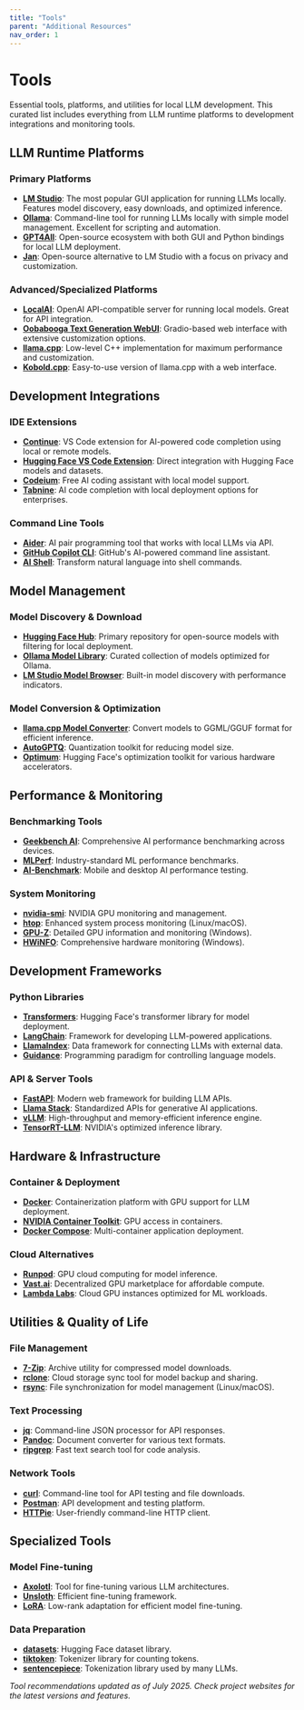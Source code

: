 ```yaml
---
title: "Tools"
parent: "Additional Resources"
nav_order: 1
---
```


# Tools

Essential tools, platforms, and utilities for local LLM development. This curated list includes everything from LLM runtime platforms to development integrations and monitoring tools.

## LLM Runtime Platforms

### Primary Platforms

- **[LM Studio](https://lmstudio.ai/)**: The most popular GUI application for running LLMs locally. Features model discovery, easy downloads, and optimized inference.
- **[Ollama](https://ollama.ai/)**: Command-line tool for running LLMs locally with simple model management. Excellent for scripting and automation.
- **[GPT4All](https://www.nomic.ai/gpt4all)**: Open-source ecosystem with both GUI and Python bindings for local LLM deployment.
- **[Jan](https://jan.ai/)**: Open-source alternative to LM Studio with a focus on privacy and customization.

### Advanced/Specialized Platforms

- **[LocalAI](https://localai.io/)**: OpenAI API-compatible server for running local models. Great for API integration.
- **[Oobabooga Text Generation WebUI](https://github.com/oobabooga/text-generation-webui)**: Gradio-based web interface with extensive customization options.
- **[llama.cpp](https://github.com/ggerganov/llama.cpp)**: Low-level C++ implementation for maximum performance and customization.
- **[Kobold.cpp](https://github.com/LostRuins/koboldcpp)**: Easy-to-use version of llama.cpp with a web interface.

## Development Integrations

### IDE Extensions

- **[Continue](https://marketplace.visualstudio.com/items?itemName=Continue.continue)**: VS Code extension for AI-powered code completion using local or remote models.
- **[Hugging Face VS Code Extension](https://marketplace.visualstudio.com/items?itemName=HuggingFace.huggingface-vscode)**: Direct integration with Hugging Face models and datasets.
- **[Codeium](https://codeium.com/)**: Free AI coding assistant with local model support.
- **[Tabnine](https://www.tabnine.com/)**: AI code completion with local deployment options for enterprises.

### Command Line Tools

- **[Aider](https://github.com/paul-gauthier/aider)**: AI pair programming tool that works with local LLMs via API.
- **[GitHub Copilot CLI](https://cli.github.com/)**: GitHub's AI-powered command line assistant.
- **[AI Shell](https://github.com/BuilderIO/ai-shell)**: Transform natural language into shell commands.

## Model Management

### Model Discovery & Download

- **[Hugging Face Hub](https://huggingface.co/models)**: Primary repository for open-source models with filtering for local deployment.
- **[Ollama Model Library](https://ollama.ai/library)**: Curated collection of models optimized for Ollama.
- **[LM Studio Model Browser](https://lmstudio.ai/models)**: Built-in model discovery with performance indicators.

### Model Conversion & Optimization

- **[llama.cpp Model Converter](https://github.com/ggerganov/llama.cpp)**: Convert models to GGML/GGUF format for efficient inference.
- **[AutoGPTQ](https://github.com/PanQiWei/AutoGPTQ)**: Quantization toolkit for reducing model size.
- **[Optimum](https://github.com/huggingface/optimum)**: Hugging Face's optimization toolkit for various hardware accelerators.

## Performance & Monitoring

### Benchmarking Tools

- **[Geekbench AI](https://www.geekbench.com/ai/download/)**: Comprehensive AI performance benchmarking across devices.
- **[MLPerf](https://mlcommons.org/en/inference-datacenter-20/)**: Industry-standard ML performance benchmarks.
- **[AI-Benchmark](https://ai-benchmark.com/)**: Mobile and desktop AI performance testing.

### System Monitoring

- **[nvidia-smi](https://developer.nvidia.com/nvidia-system-management-interface)**: NVIDIA GPU monitoring and management.
- **[htop](https://htop.dev/)**: Enhanced system process monitoring (Linux/macOS).
- **[GPU-Z](https://www.techpowerup.com/gpuz/)**: Detailed GPU information and monitoring (Windows).
- **[HWiNFO](https://www.hwinfo.com/)**: Comprehensive hardware monitoring (Windows).

## Development Frameworks

### Python Libraries

- **[Transformers](https://github.com/huggingface/transformers)**: Hugging Face's transformer library for model deployment.
- **[LangChain](https://github.com/langchain-ai/langchain)**: Framework for developing LLM-powered applications.
- **[LlamaIndex](https://github.com/run-llama/llama_index)**: Data framework for connecting LLMs with external data.
- **[Guidance](https://github.com/guidance-ai/guidance)**: Programming paradigm for controlling language models.

### API & Server Tools

- **[FastAPI](https://fastapi.tiangolo.com/)**: Modern web framework for building LLM APIs.
- **[Llama Stack](https://github.com/meta-llama/llama-stack)**: Standardized APIs for generative AI applications.
- **[vLLM](https://github.com/vllm-project/vllm)**: High-throughput and memory-efficient inference engine.
- **[TensorRT-LLM](https://github.com/NVIDIA/TensorRT-LLM)**: NVIDIA's optimized inference library.

## Hardware & Infrastructure

### Container & Deployment

- **[Docker](https://www.docker.com/)**: Containerization platform with GPU support for LLM deployment.
- **[NVIDIA Container Toolkit](https://github.com/NVIDIA/nvidia-container-toolkit)**: GPU access in containers.
- **[Docker Compose](https://docs.docker.com/compose/)**: Multi-container application deployment.

### Cloud Alternatives

- **[Runpod](https://www.runpod.io/)**: GPU cloud computing for model inference.
- **[Vast.ai](https://vast.ai/)**: Decentralized GPU marketplace for affordable compute.
- **[Lambda Labs](https://lambdalabs.com/)**: Cloud GPU instances optimized for ML workloads.

## Utilities & Quality of Life

### File Management

- **[7-Zip](https://www.7-zip.org/)**: Archive utility for compressed model downloads.
- **[rclone](https://rclone.org/)**: Cloud storage sync tool for model backup and sharing.
- **[rsync](https://rsync.samba.org/)**: File synchronization for model management (Linux/macOS).

### Text Processing

- **[jq](https://stedolan.github.io/jq/)**: Command-line JSON processor for API responses.
- **[Pandoc](https://pandoc.org/)**: Document converter for various text formats.
- **[ripgrep](https://github.com/BurntSushi/ripgrep)**: Fast text search tool for code analysis.

### Network Tools

- **[curl](https://curl.se/)**: Command-line tool for API testing and file downloads.
- **[Postman](https://www.postman.com/)**: API development and testing platform.
- **[HTTPie](https://httpie.io/)**: User-friendly command-line HTTP client.

## Specialized Tools

### Model Fine-tuning

- **[Axolotl](https://github.com/OpenAccess-AI-Collective/axolotl)**: Tool for fine-tuning various LLM architectures.
- **[Unsloth](https://github.com/unslothai/unsloth)**: Efficient fine-tuning framework.
- **[LoRA](https://github.com/microsoft/LoRA)**: Low-rank adaptation for efficient model fine-tuning.

### Data Preparation

- **[datasets](https://github.com/huggingface/datasets)**: Hugging Face dataset library.
- **[tiktoken](https://github.com/openai/tiktoken)**: Tokenizer library for counting tokens.
- **[sentencepiece](https://github.com/google/sentencepiece)**: Tokenization library used by many LLMs.


_Tool recommendations updated as of July 2025. Check project websites for the latest versions and features._
